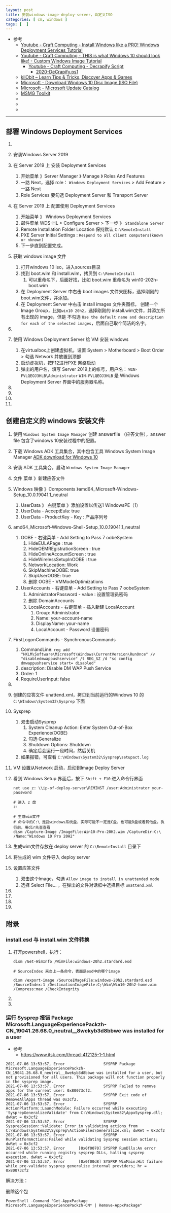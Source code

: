 ```yaml
---
layout: post
title: 安装windows-image-deploy-server，自定义ISO
categories: [ cm, windows ]
tags: [  ]
---
```


* 参考
  * [Youtube - Craft Computing - Install Windows like a PRO! Windows Deployment Services Tutorial](https://www.youtube.com/watch?v=ARDjb2UV3Nw)
  * [Youtube - Craft Computing - THIS is what Windows 10 should look like! - Custom Windows Image Tutorial](https://www.youtube.com/watch?v=PdKMiFKGQuc&t=1542s)
      * [Youtube - Craft Computing - Decrapify Script](https://drive.google.com/file/d/1p5kzaeLoBzUDKqH1p4cgvi2sNShFHU5i/edit)
          * [2020-DeCrapify.ps1](2020-DeCrapify.ps1)
  * [kilObit – Learn Tips & Tricks, Discover Apps & Games](https://kil0bit.blogspot.com/2020/09/how-to-make-your-own-windows-10-lite.html)
  * [Microsoft - Download Windows 10 Disc Image (ISO File)](https://www.microsoft.com/en-au/software-download/windows10ISO)
  * [Microsoft - Microsoft Update Catalog](https://www.catalog.update.microsoft.com/Home.aspx)
  * [MSMG Toolkit](https://msmgtoolkit.in/?i=2)
  * []()
  * []()
  * []()
---

## 部署 Windows Deployment Services

1. 
1. 安装Windows Server 2019

1. 在 Server 2019 上 安装 Deployment Services
    1. 开始菜单 》Server Manager 》 Manage 》 Roles And Features
    1. 一路 Next，选择 role： `Windows Deployment Services` \> Add Feature \> 一路 Next
    1. Role Services 要勾选 Deployment Server 和 Transport Server

1. 在 Server 2019 上 配置使用 Deployment Services
    1. 开始菜单 》 Windows Deployment Services
    1. 邮件菜单 WDS-HL \> Configure Server > 下一步 》 `Standalone Server`
    1. Remote Installation Folder Location 保持默认 `C:\RemoteInstall`
    1. PXE Server Initial Settings : `Respond to all client computers(known or nknown)`
    1. 下一步直到配置完成。

1. 获取 windows image 文件
    1. 打开windows 10 iso，进入sources目录
    1. 找到 boot.wim 和 install.wim，拷贝到 `C:\RemoteInstall`
        1. 可以重命名下，后面好找，比如 boot.wim 重命名为 win10-202h-boot.wim
    1. 在 Deployment Server 中右击 boot images 文件夹图标，选择刚刚的boot.wim文件，并添加。 
    1. 在 Deployment Server 中右击 install images 文件夹图标， 创建一个Image Group，比如`win10 20h2`，选择刚刚的 install.wim文件，并添加所有出现的 image，但是 不勾选 `Use the default name and description for each of the selected images`，后面自己取个简洁的名字。 
1. 
1. 使用 Windows Deployment Server 给 VM 安装 windows
    1. 在virtualbox上创建虚拟机，设置 System \> Motherboard \> Boot Order \> 勾选 Network 并放置到顶部
    1. 启动虚拟机，按F12进行PXE 网络启动
    1. 弹出的用户名，填写 Server 2019上的帐号，用户名： `WIN-FVLQEOJ3HLB\Administrator`
    `WIN-FVLQEOJ3HLB` 是 Windows Deployment Server 界面中的服务器名称。
1. 
1. 
1. 
1. 



## 创建自定义的 windows 安装文件

1. 使用 `Windows System Image Manager` 创建 answerfile （应答文件），answer file 包含了windows 10安装过程中的配置。
1. 下载 Windows ADK 工具集合，其中包含工具 Windows System Image Manager
    [ADK download for Windows 10](https://support.microsoft.com/en-us/windows/adk-download-for-windows-10-2a0b7ff2-79b7-b989-f727-43ae506e36ad)
1. 安装 ADK 工具集合，启动 `Windows System Image Manager`
1. 文件 菜单 》新建应答文件
1. Windows 映像 》Components 》amd64_Microsoft-Windows-Setup_10.0.19041.1_neutral
    1. UserData 》 右键菜单 》添加设置以传送1 WindowsPE（1）
    1. UserData - AcceptEula: true
    1. UserData - ProductKey - Key : 产品序列号
1. amd64_Microsoft-Windows-Shell-Setup_10.0.19041.1_neutral
    1. OOBE - 右键菜单 - Add Setting to Pass 7 oobeSystem
        1. HideEULAPage : true
        1. HideOEMREgistrationScreen : true
        1. HideOnlineAccountScreen : true
        1. HideWirelessSetupInOOBE : true
        1. NetworkLocation: Work
        1. SkipMachineOOBE: true
        1. SkipUserOOBE: true
        1. 删除 OOBE - VMModeOptimizations
    1. UserAccounts - 右键菜单 - Add Setting to Pass 7 oobeSystem
        1. AdministratorPassword - value : 设置管理员密码
        1. 删除 DomainAccounts
        1. LocalAccounts - 右键菜单 - 插入新建 LocalAccount
            1. Group: Administrator
            1. Name: your-account-name
            1. DisplayName: your-name
            1. LocalAccount - Password 设置密码
1. FirstLogonCommands - SynchronousCommands
    1. CommandLine: `reg add "HKLM\Software\Microsoft\Windows\CurrentVersion\RunOnce" /v "disabledmwappushservice" /t REG_SZ /d "sc config dmwappushservice start= disabled"`
    1. description: Disable DM WAP Push Service
    1. Order: 1
    1. RequireUserInput: false
1. 
1. 创建的应答文件 unattend.xml，拷贝到当前运行的Windows 10 的 `C:\WIndows\System32\Sysprep` 下面

1. Sysprep
    1. 双击启动Sysprep
        1. System Cleanup Action: Enter System Out-of-Box Experience(OOBE)
        1. 勾选 Generalize
        1. Shutdown Options: Shutdown
        1. 确定后会运行一段时间，然后关机
    1. 如果报错，可查看 `C:\WIndows\System32\Sysprep\setupact.log`
1. VM 设置从Network 启动，启动到Image Deploy Server
1. 看到 Windows Setup 界面后，按下 `Shift + F10` 进入命令行界面
    ~~~
    net use z: \\ip-of-deploy-server\REMINST /user:Administrator your-password

    # 进入 z 盘
    z:

    # 生成wim文件
    # 命令中的C:\ 是指windows系统盘，实际可能不一定是C盘，也可能D盘或者其他盘，执行前，用dir先查查看
    dism /Capture-Image /ImageFile:Win10-Pro-20H2.wim /CaptureDir:C:\ /Name:"Windows 10 Pro 20H2"
    ~~~
    
    
1. 生成wim文件存放在 deploy server 的 `C:\RemoteInstall` 目录下
1. 将生成的 wim 文件导入 deploy server
1. 设置应答文件
    1. 双击这个Image，勾选 `Allow image to install in unattended mode`
    1. 选择 Select File... ，在弹出的文件对话框中选择目标 `unattend.xml`
1. 
1. 
1. 
1. 






## 附录

### install.esd 与 install.wim 文件转换


1. 打开powershell，执行：
    ~~~
    dism /Get-WimInfo /WimFile:windows-20h2.stardard.esd

    # SourceIndex 来自上一条命令，表面是esd中的哪个image

    dism /export-image /SourceIMageFile:windows-20h2.stardard.esd /SourceIndex:1 /DestinationImageFile:C;\Wim\Win10-20h2-home.wim  /Compress:max /CheckIntegrity
    ~~~
1. 
1. 


### 运行 Sysprep 报错 Package Microsoft.LanguageExperiencePackzh-CN_19041.26.68.0_neutral__8wekyb3d8bbwe was installed for a user

* 参考
  * <https://www.itsk.com/thread-412125-1-1.html>

~~~
2021-07-06 13:53:57, Error                 SYSPRP Package Microsoft.LanguageExperiencePackzh-CN_19041.26.68.0_neutral__8wekyb3d8bbwe was installed for a user, but not provisioned for all users. This package will not function properly in the sysprep image.
2021-07-06 13:53:57, Error                 SYSPRP Failed to remove apps for the current user: 0x80073cf2.
2021-07-06 13:53:57, Error                 SYSPRP Exit code of RemoveAllApps thread was 0x3cf2.
2021-07-06 13:53:57, Error                 SYSPRP ActionPlatform::LaunchModule: Failure occurred while executing 'SysprepGeneralizeValidate' from C:\Windows\System32\AppxSysprep.dll; dwRet = 0x3cf2
2021-07-06 13:53:57, Error                 SYSPRP SysprepSession::Validate: Error in validating actions from C:\Windows\System32\Sysprep\ActionFiles\Generalize.xml; dwRet = 0x3cf2
2021-07-06 13:53:57, Error                 SYSPRP RunPlatformActions:Failed while validating Sysprep session actions; dwRet = 0x3cf2
2021-07-06 13:53:57, Error      [0x0f0070] SYSPRP RunDlls:An error occurred while running registry sysprep DLLs, halting sysprep execution. dwRet = 0x3cf2
2021-07-06 13:53:57, Error      [0x0f00d8] SYSPRP WinMain:Hit failure while pre-validate sysprep generalize internal providers; hr = 0x80073cf2
~~~

解决方法：

删除这个包

~~~
PowerShell -Command "Get-AppxPackage Microsoft.LanguageExperiencePackzh-CN* | Remove-AppxPackage"
~~~


















































